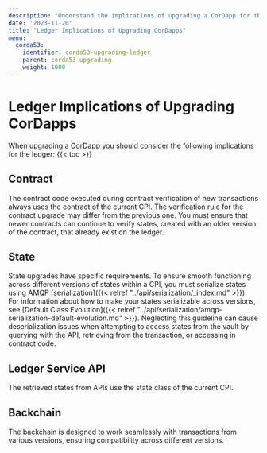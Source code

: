 ```yaml
---
description: "Understand the implications of upgrading a CorDapp for the ledger."
date: '2023-11-20'
title: "Ledger Implications of Upgrading CorDapps"
menu:
  corda53:
    identifier: corda53-upgrading-ledger
    parent: corda53-upgrading
    weight: 1000
---
```

# Ledger Implications of Upgrading CorDapps

When upgrading a CorDapp you should consider the following implications for the ledger:
{{< toc >}}

## Contract

The contract code executed during contract verification of new transactions always uses the contract of the current CPI. The verification rule for the contract upgrade may differ from the previous one. You must ensure that newer contracts can continue to verify states, created with an older version of the contract, that already exist on the ledger.

## State

State upgrades have specific requirements. To ensure smooth functioning across different versions of states within a CPI, you must serialize states using AMQP [serialization]({{< relref "../api/serialization/_index.md" >}}). For information about how to make your states serializable across versions, see [Default Class Evolution]({{< relref "../api/serialization/amqp-serialization-default-evolution.md" >}}). Neglecting this guideline can cause deserialization issues when attempting to access states from the vault by querying with the API, retrieving from the transaction, or accessing in contract code.

## Ledger Service API

The retrieved states from APIs use the state class of the current CPI.

## Backchain

The backchain is designed to work seamlessly with transactions from various versions, ensuring compatibility across different versions.
